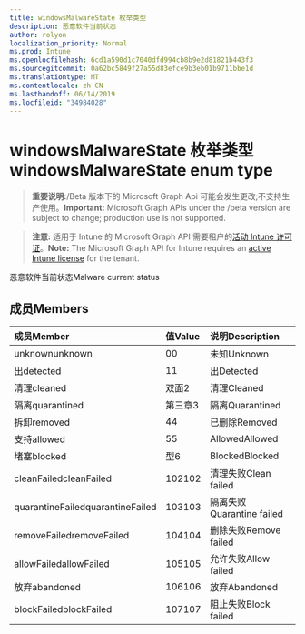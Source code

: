 ```yaml
---
title: windowsMalwareState 枚举类型
description: 恶意软件当前状态
author: rolyon
localization_priority: Normal
ms.prod: Intune
ms.openlocfilehash: 6cd1a590d1c7040dfd994cb8b9e2d81821b443f3
ms.sourcegitcommit: 0a62bc5849f27a55d83efce9b3eb01b9711bbe1d
ms.translationtype: MT
ms.contentlocale: zh-CN
ms.lasthandoff: 06/14/2019
ms.locfileid: "34984028"
---
```

# <a name="windowsmalwarestate-enum-type"></a><span data-ttu-id="d5f86-103">windowsMalwareState 枚举类型</span><span class="sxs-lookup"><span data-stu-id="d5f86-103">windowsMalwareState enum type</span></span>

> <span data-ttu-id="d5f86-104">**重要说明:**/Beta 版本下的 Microsoft Graph Api 可能会发生更改;不支持生产使用。</span><span class="sxs-lookup"><span data-stu-id="d5f86-104">**Important:** Microsoft Graph APIs under the /beta version are subject to change; production use is not supported.</span></span>

> <span data-ttu-id="d5f86-105">**注意:** 适用于 Intune 的 Microsoft Graph API 需要租户的[活动 Intune 许可证](https://go.microsoft.com/fwlink/?linkid=839381)。</span><span class="sxs-lookup"><span data-stu-id="d5f86-105">**Note:** The Microsoft Graph API for Intune requires an [active Intune license](https://go.microsoft.com/fwlink/?linkid=839381) for the tenant.</span></span>

<span data-ttu-id="d5f86-106">恶意软件当前状态</span><span class="sxs-lookup"><span data-stu-id="d5f86-106">Malware current status</span></span>

## <a name="members"></a><span data-ttu-id="d5f86-107">成员</span><span class="sxs-lookup"><span data-stu-id="d5f86-107">Members</span></span>
|<span data-ttu-id="d5f86-108">成员</span><span class="sxs-lookup"><span data-stu-id="d5f86-108">Member</span></span>|<span data-ttu-id="d5f86-109">值</span><span class="sxs-lookup"><span data-stu-id="d5f86-109">Value</span></span>|<span data-ttu-id="d5f86-110">说明</span><span class="sxs-lookup"><span data-stu-id="d5f86-110">Description</span></span>|
|:---|:---|:---|
|<span data-ttu-id="d5f86-111">unknown</span><span class="sxs-lookup"><span data-stu-id="d5f86-111">unknown</span></span>|<span data-ttu-id="d5f86-112">0</span><span class="sxs-lookup"><span data-stu-id="d5f86-112">0</span></span>|<span data-ttu-id="d5f86-113">未知</span><span class="sxs-lookup"><span data-stu-id="d5f86-113">Unknown</span></span>|
|<span data-ttu-id="d5f86-114">出</span><span class="sxs-lookup"><span data-stu-id="d5f86-114">detected</span></span>|<span data-ttu-id="d5f86-115">1</span><span class="sxs-lookup"><span data-stu-id="d5f86-115">1</span></span>|<span data-ttu-id="d5f86-116">出</span><span class="sxs-lookup"><span data-stu-id="d5f86-116">Detected</span></span>|
|<span data-ttu-id="d5f86-117">清理</span><span class="sxs-lookup"><span data-stu-id="d5f86-117">cleaned</span></span>|<span data-ttu-id="d5f86-118">双面</span><span class="sxs-lookup"><span data-stu-id="d5f86-118">2</span></span>|<span data-ttu-id="d5f86-119">清理</span><span class="sxs-lookup"><span data-stu-id="d5f86-119">Cleaned</span></span>|
|<span data-ttu-id="d5f86-120">隔离</span><span class="sxs-lookup"><span data-stu-id="d5f86-120">quarantined</span></span>|<span data-ttu-id="d5f86-121">第三章</span><span class="sxs-lookup"><span data-stu-id="d5f86-121">3</span></span>|<span data-ttu-id="d5f86-122">隔离</span><span class="sxs-lookup"><span data-stu-id="d5f86-122">Quarantined</span></span>|
|<span data-ttu-id="d5f86-123">拆卸</span><span class="sxs-lookup"><span data-stu-id="d5f86-123">removed</span></span>|<span data-ttu-id="d5f86-124">4</span><span class="sxs-lookup"><span data-stu-id="d5f86-124">4</span></span>|<span data-ttu-id="d5f86-125">已删除</span><span class="sxs-lookup"><span data-stu-id="d5f86-125">Removed</span></span>|
|<span data-ttu-id="d5f86-126">支持</span><span class="sxs-lookup"><span data-stu-id="d5f86-126">allowed</span></span>|<span data-ttu-id="d5f86-127">5</span><span class="sxs-lookup"><span data-stu-id="d5f86-127">5</span></span>|<span data-ttu-id="d5f86-128">Allowed</span><span class="sxs-lookup"><span data-stu-id="d5f86-128">Allowed</span></span>|
|<span data-ttu-id="d5f86-129">堵塞</span><span class="sxs-lookup"><span data-stu-id="d5f86-129">blocked</span></span>|<span data-ttu-id="d5f86-130">型</span><span class="sxs-lookup"><span data-stu-id="d5f86-130">6</span></span>|<span data-ttu-id="d5f86-131">Blocked</span><span class="sxs-lookup"><span data-stu-id="d5f86-131">Blocked</span></span>|
|<span data-ttu-id="d5f86-132">cleanFailed</span><span class="sxs-lookup"><span data-stu-id="d5f86-132">cleanFailed</span></span>|<span data-ttu-id="d5f86-133">102</span><span class="sxs-lookup"><span data-stu-id="d5f86-133">102</span></span>|<span data-ttu-id="d5f86-134">清理失败</span><span class="sxs-lookup"><span data-stu-id="d5f86-134">Clean failed</span></span>|
|<span data-ttu-id="d5f86-135">quarantineFailed</span><span class="sxs-lookup"><span data-stu-id="d5f86-135">quarantineFailed</span></span>|<span data-ttu-id="d5f86-136">103</span><span class="sxs-lookup"><span data-stu-id="d5f86-136">103</span></span>|<span data-ttu-id="d5f86-137">隔离失败</span><span class="sxs-lookup"><span data-stu-id="d5f86-137">Quarantine failed</span></span>|
|<span data-ttu-id="d5f86-138">removeFailed</span><span class="sxs-lookup"><span data-stu-id="d5f86-138">removeFailed</span></span>|<span data-ttu-id="d5f86-139">104</span><span class="sxs-lookup"><span data-stu-id="d5f86-139">104</span></span>|<span data-ttu-id="d5f86-140">删除失败</span><span class="sxs-lookup"><span data-stu-id="d5f86-140">Remove failed</span></span>|
|<span data-ttu-id="d5f86-141">allowFailed</span><span class="sxs-lookup"><span data-stu-id="d5f86-141">allowFailed</span></span>|<span data-ttu-id="d5f86-142">105</span><span class="sxs-lookup"><span data-stu-id="d5f86-142">105</span></span>|<span data-ttu-id="d5f86-143">允许失败</span><span class="sxs-lookup"><span data-stu-id="d5f86-143">Allow failed</span></span>|
|<span data-ttu-id="d5f86-144">放弃</span><span class="sxs-lookup"><span data-stu-id="d5f86-144">abandoned</span></span>|<span data-ttu-id="d5f86-145">106</span><span class="sxs-lookup"><span data-stu-id="d5f86-145">106</span></span>|<span data-ttu-id="d5f86-146">放弃</span><span class="sxs-lookup"><span data-stu-id="d5f86-146">Abandoned</span></span>|
|<span data-ttu-id="d5f86-147">blockFailed</span><span class="sxs-lookup"><span data-stu-id="d5f86-147">blockFailed</span></span>|<span data-ttu-id="d5f86-148">107</span><span class="sxs-lookup"><span data-stu-id="d5f86-148">107</span></span>|<span data-ttu-id="d5f86-149">阻止失败</span><span class="sxs-lookup"><span data-stu-id="d5f86-149">Block failed</span></span>|






